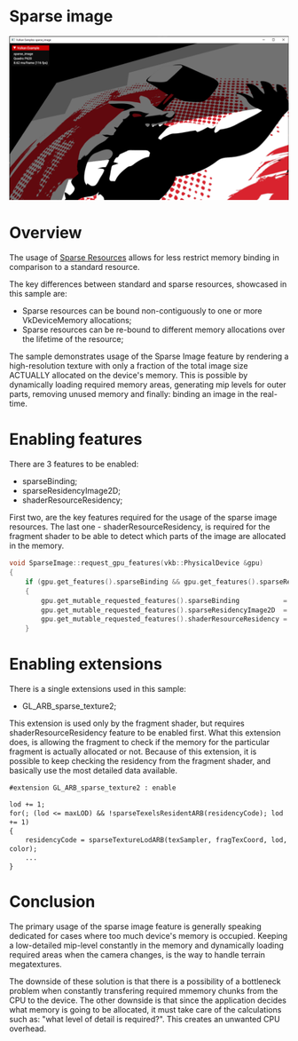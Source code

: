 <!--
- Copyright (c) 2023, Mobica Limited
-
- SPDX-License-Identifier: Apache-2.0
-
- Licensed under the Apache License, Version 2.0 the "License";
- you may not use this file except in compliance with the License.
- You may obtain a copy of the License at
-
-     http://www.apache.org/licenses/LICENSE-2.0
-
- Unless required by applicable law or agreed to in writing, software
- distributed under the License is distributed on an "AS IS" BASIS,
- WITHOUT WARRANTIES OR CONDITIONS OF ANY KIND, either express or implied.
- See the License for the specific language governing permissions and
- limitations under the License.
-
-->

# Sparse image

![Sample](./images/sparse_image_screenshot.png)

# Overview

The usage of [Sparse Resources](https://registry.khronos.org/vulkan/site/spec/latest/chapters/sparsemem.html) allows for less restrict memory binding in comparison to a standard resource.

The key differences between standard and sparse resources, showcased in this sample are:
- Sparse resources can be bound non-contiguously to one or more VkDeviceMemory allocations;
- Sparse resources can be re-bound to different memory allocations over the lifetime of the resource;

The sample demonstrates usage of the Sparse Image feature by rendering a high-resolution texture with only a fraction of the total image size ACTUALLY allocated on the device's memory.
This is possible by dynamically loading required memory areas, generating mip levels for outer parts, removing unused memory and finally: binding an image in the real-time. 

# Enabling features

There are 3 features to be enabled:
- sparseBinding;
- sparseResidencyImage2D;
- shaderResourceResidency;

First two, are the key features required for the usage of the sparse image resources.
The last one - shaderResourceResidency, is required for the fragment shader to be able to detect which parts of the image are allocated in the memory.

```C++
void SparseImage::request_gpu_features(vkb::PhysicalDevice &gpu)
{
	if (gpu.get_features().sparseBinding && gpu.get_features().sparseResidencyImage2D && gpu.get_features().shaderResourceResidency)
	{
		gpu.get_mutable_requested_features().sparseBinding           = VK_TRUE;
		gpu.get_mutable_requested_features().sparseResidencyImage2D  = VK_TRUE;
		gpu.get_mutable_requested_features().shaderResourceResidency = VK_TRUE;
	}
```

# Enabling extensions

There is a single extensions used in this sample:
- GL_ARB_sparse_texture2;

This extension is used only by the fragment shader, but requires shaderResourceResidency feature to be enabled first.
What this extension does, is allowing the fragment to check if the memory for the particular fragment is actually allocated or not.
Because of this extension, it is possible to keep checking the residency from the fragment shader, and basically use the most detailed data available.

```
#extension GL_ARB_sparse_texture2 : enable
```

```
lod += 1;
for(; (lod <= maxLOD) && !sparseTexelsResidentARB(residencyCode); lod += 1)
{
	residencyCode = sparseTextureLodARB(texSampler, fragTexCoord, lod, color);
	...
}
```

# Conclusion

The primary usage of the sparse image feature is generally speaking dedicated for cases where too much device's memory is occupied.
Keeping a low-detailed mip-level constantly in the memory and dynamically loading required areas when the camera changes, is the way to handle terrain megatextures.

The downside of these solution is that there is a possibility of a bottleneck problem when constantly transfering required mmemory chunks from the CPU to the device.
The other downside is that since the application decides what memory is going to be allocated, it must take care of the calculations such as: "what level of detail is required?". 
This creates an unwanted CPU overhead.
